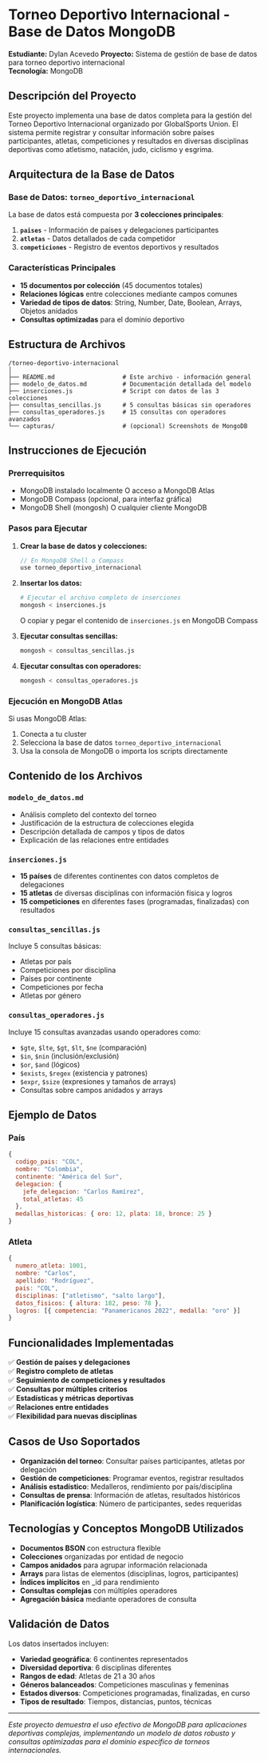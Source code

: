 # Torneo Deportivo Internacional - Base de Datos MongoDB

**Estudiante:** Dylan Acevedo
**Proyecto:** Sistema de gestión de base de datos para torneo deportivo internacional  
**Tecnología:** MongoDB 

## Descripción del Proyecto

Este proyecto implementa una base de datos completa para la gestión del Torneo Deportivo Internacional organizado por GlobalSports Union. El sistema permite registrar y consultar información sobre países participantes, atletas, competiciones y resultados en diversas disciplinas deportivas como atletismo, natación, judo, ciclismo y esgrima.

## Arquitectura de la Base de Datos

### Base de Datos: `torneo_deportivo_internacional`

La base de datos está compuesta por **3 colecciones principales**:

1. **`paises`** - Información de países y delegaciones participantes
2. **`atletas`** - Datos detallados de cada competidor
3. **`competiciones`** - Registro de eventos deportivos y resultados

### Características Principales

- **15 documentos por colección** (45 documentos totales)
- **Relaciones lógicas** entre colecciones mediante campos comunes
- **Variedad de tipos de datos**: String, Number, Date, Boolean, Arrays, Objetos anidados
- **Consultas optimizadas** para el dominio deportivo

## Estructura de Archivos

```
/torneo-deportivo-internacional
│
├── README.md                   # Este archivo - información general
├── modelo_de_datos.md          # Documentación detallada del modelo
├── inserciones.js              # Script con datos de las 3 colecciones
├── consultas_sencillas.js      # 5 consultas básicas sin operadores
├── consultas_operadores.js     # 15 consultas con operadores avanzados
└── capturas/                   # (opcional) Screenshots de MongoDB
```

## Instrucciones de Ejecución

### Prerrequisitos
- MongoDB instalado localmente O acceso a MongoDB Atlas
- MongoDB Compass (opcional, para interfaz gráfica)
- MongoDB Shell (mongosh) O cualquier cliente MongoDB

### Pasos para Ejecutar

1. **Crear la base de datos y colecciones:**
   ```javascript
   // En MongoDB Shell o Compass
   use torneo_deportivo_internacional
   ```

2. **Insertar los datos:**
   ```bash
   # Ejecutar el archivo completo de inserciones
   mongosh < inserciones.js
   ```
   
   O copiar y pegar el contenido de `inserciones.js` en MongoDB Compass

3. **Ejecutar consultas sencillas:**
   ```bash
   mongosh < consultas_sencillas.js
   ```

4. **Ejecutar consultas con operadores:**
   ```bash
   mongosh < consultas_operadores.js
   ```

### Ejecución en MongoDB Atlas

Si usas MongoDB Atlas:
1. Conecta a tu cluster
2. Selecciona la base de datos `torneo_deportivo_internacional`
3. Usa la consola de MongoDB o importa los scripts directamente

## Contenido de los Archivos

### `modelo_de_datos.md`
- Análisis completo del contexto del torneo
- Justificación de la estructura de colecciones elegida
- Descripción detallada de campos y tipos de datos
- Explicación de las relaciones entre entidades

### `inserciones.js`
- **15 países** de diferentes continentes con datos completos de delegaciones
- **15 atletas** de diversas disciplinas con información física y logros
- **15 competiciones** en diferentes fases (programadas, finalizadas) con resultados

### `consultas_sencillas.js`
Incluye 5 consultas básicas:
- Atletas por país
- Competiciones por disciplina  
- Países por continente
- Competiciones por fecha
- Atletas por género

### `consultas_operadores.js`
Incluye 15 consultas avanzadas usando operadores como:
- `$gte`, `$lte`, `$gt`, `$lt`, `$ne` (comparación)
- `$in`, `$nin` (inclusión/exclusión)
- `$or`, `$and` (lógicos)
- `$exists`, `$regex` (existencia y patrones)
- `$expr`, `$size` (expresiones y tamaños de arrays)
- Consultas sobre campos anidados y arrays

## Ejemplo de Datos

### País
```javascript
{
  codigo_pais: "COL",
  nombre: "Colombia", 
  continente: "América del Sur",
  delegacion: {
    jefe_delegacion: "Carlos Ramírez",
    total_atletas: 45
  },
  medallas_historicas: { oro: 12, plata: 18, bronce: 25 }
}
```

### Atleta
```javascript
{
  numero_atleta: 1001,
  nombre: "Carlos",
  apellido: "Rodríguez", 
  pais: "COL",
  disciplinas: ["atletismo", "salto largo"],
  datos_fisicos: { altura: 182, peso: 78 },
  logros: [{ competencia: "Panamericanos 2022", medalla: "oro" }]
}
```

## Funcionalidades Implementadas

✅ **Gestión de países y delegaciones**  
✅ **Registro completo de atletas**  
✅ **Seguimiento de competiciones y resultados**  
✅ **Consultas por múltiples criterios**  
✅ **Estadísticas y métricas deportivas**  
✅ **Relaciones entre entidades**  
✅ **Flexibilidad para nuevas disciplinas**

## Casos de Uso Soportados

- **Organización del torneo**: Consultar países participantes, atletas por delegación
- **Gestión de competiciones**: Programar eventos, registrar resultados
- **Análisis estadístico**: Medalleros, rendimiento por país/disciplina
- **Consultas de prensa**: Información de atletas, resultados históricos
- **Planificación logística**: Número de participantes, sedes requeridas

## Tecnologías y Conceptos MongoDB Utilizados

- **Documentos BSON** con estructura flexible
- **Colecciones** organizadas por entidad de negocio
- **Campos anidados** para agrupar información relacionada
- **Arrays** para listas de elementos (disciplinas, logros, participantes)
- **Índices implícitos** en _id para rendimiento
- **Consultas complejas** con múltiples operadores
- **Agregación básica** mediante operadores de consulta

## Validación de Datos

Los datos insertados incluyen:
- **Variedad geográfica**: 6 continentes representados
- **Diversidad deportiva**: 6 disciplinas diferentes  
- **Rangos de edad**: Atletas de 21 a 30 años
- **Géneros balanceados**: Competiciones masculinas y femeninas
- **Estados diversos**: Competiciones programadas, finalizadas, en curso
- **Tipos de resultado**: Tiempos, distancias, puntos, técnicas

---

*Este proyecto demuestra el uso efectivo de MongoDB para aplicaciones deportivas complejas, implementando un modelo de datos robusto y consultas optimizadas para el dominio específico de torneos internacionales.*